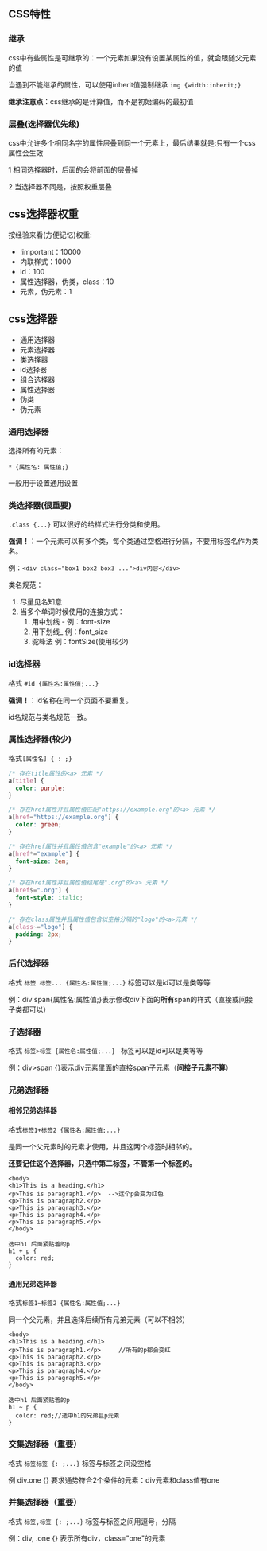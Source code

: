 ## CSS特性

### 继承

css中有些属性是可继承的：一个元素如果没有设置某属性的值，就会跟随父元素的值

当遇到不能继承的属性，可以使用inherit值强制继承 `img {width:inherit;}` 

**继承注意点**：css继承的是计算值，而不是初始编码的最初值



### 层叠(选择器优先级)

css中允许多个相同名字的属性层叠到同一个元素上，最后结果就是:只有一个css属性会生效

1 相同选择器时，后面的会将前面的层叠掉

2 当选择器不同是，按照权重层叠

## css选择器权重

按经验来看(方便记忆)权重:

* !important：10000
* 内联样式：1000
* id：100
* 属性选择器，伪类，class：10
* 元素，伪元素：1



## css选择器

* 通用选择器
* 元素选择器
* 类选择器
* id选择器
* 组合选择器
* 属性选择器
* 伪类
* 伪元素

### 通用选择器

选择所有的元素：

`* {属性名: 属性值;}`

一般用于设置通用设置

### 类选择器(很重要)

`.class {...}` 可以很好的给样式进行分类和使用。

**强调！**：一个元素可以有多个类，每个类通过空格进行分隔，不要用标签名作为类名。

例：`<div class="box1 box2 box3 ...">div内容</div>`

类名规范：

1. 尽量见名知意
2. 当多个单词时候使用的连接方式：
   1. 用中划线 -  例：font-size
   2. 用下划线_ 例：font_size
   3. 驼峰法 例：fontSize(使用较少)

### id选择器

格式 `#id {属性名:属性值;...}`

**强调！**：id名称在同一个页面不要重复。

id名规范与类名规范一致。



### 属性选择器(较少)

格式`[属性名] { : ;}`

```css
/* 存在title属性的<a> 元素 */
a[title] {
  color: purple;
}

/* 存在href属性并且属性值匹配"https://example.org"的<a> 元素 */
a[href="https://example.org"] {
  color: green;
}

/* 存在href属性并且属性值包含"example"的<a> 元素 */
a[href*="example"] {
  font-size: 2em;
}

/* 存在href属性并且属性值结尾是".org"的<a> 元素 */
a[href$=".org"] {
  font-style: italic;
}

/* 存在class属性并且属性值包含以空格分隔的"logo"的<a>元素 */
a[class~="logo"] {
  padding: 2px;
}
```

### 后代选择器

格式 `标签 标签... {属性名:属性值;...}`   标签可以是id可以是类等等

例：div span{属性名:属性值;}表示修改div下面的**所有**span的样式（直接或间接子类都可以）

### 子选择器

格式 `标签>标签 {属性名:属性值;...} `   标签可以是id可以是类等等

例：div>span {}表示div元素里面的直接span子元素（**间接子元素不算**）

### 兄弟选择器

#### 相邻兄弟选择器

格式`标签1+标签2 {属性名:属性值;...}`

是同一个父元素时的元素才使用，并且这两个标签时相邻的。

**还要记住这个选择器，只选中第二标签，不管第一个标签的。**

```
<body>
<h1>This is a heading.</h1>
<p>This is paragraph1.</p>  -->这个p会变为红色
<p>This is paragraph2.</p>
<p>This is paragraph3.</p>
<p>This is paragraph4.</p>
<p>This is paragraph5.</p>
</body>

选中h1 后面紧贴着的p
h1 + p {
  color: red;
}
```

#### 通用兄弟选择器

格式`标签1~标签2 {属性名:属性值;...}`

同一个父元素，并且选择后续所有兄弟元素（可以不相邻）

```
<body>
<h1>This is a heading.</h1>
<p>This is paragraph1.</p>     //所有的p都会变红
<p>This is paragraph2.</p>
<p>This is paragraph3.</p>
<p>This is paragraph4.</p>
<p>This is paragraph5.</p>
</body>

选中h1 后面紧贴着的p
h1 ~ p {
  color: red;//选中h1的兄弟且p元素
}
```





### 交集选择器（重要）

格式 `标签标签 {: ;...}` 标签与标签之间没空格

例 div.one {} 要求通势符合2个条件的元素：div元素和class值有one



### 并集选择器（重要）

格式 `标签,标签 {: ;...}`  标签与标签之间用逗号，分隔

例：div, .one {} 表示所有div，class="one"的元素